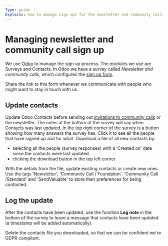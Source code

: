 ```yaml
---
Type: guide
Explains: how to manage sign ups for the newsletter and community calls
---
```


# Managing newsletter and community call sign up

We use [Odoo](../tool-management/odoo.md) to manage the sign up process. The modules we use are Surveys and Contacts. In Odoo we have a survey called *Newsletter and community calls*, which configures the [sign up form](https://odoo.publiccode.net/survey/start/594b9243-c7e5-4bc1-8714-35137c971842).

Share the link to this form whenever we communicate with people who might want to stay in touch with us.

## Update contacts

Update Odoo Contacts before sending out [invitations to community calls](../standard-maintenance/preparing-community-call.md) or the newsletter. The notes at the bottom of the survey will say when Contacts was last updated. In the top right corner of the survey is a button showing how many answers the survey has. Click it to see all the people that have signed up and for what. Download a file of all new contacts by:

* selecting all the people (survey responses) with a 'Created on' date since the contacts were last updated 
* clicking the download button in the top left corner 

With the details from the file, update existing contacts or create new ones. Use the tags 'Newsletter', 'Community Call / Foundation', 'Community Call /Standard' and 'SendValuable' to store their preferences for being contacted.

## Log the update

After the contacts have been updated, use the function **Log note** in the bottom of the survey to leave a message that contacts have been updated (a timestamp will be added automatically).

Delete the contacts file you downloaded, so that we can be confident we're GDPR compliant.
